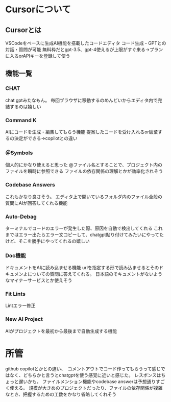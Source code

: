 # Cursorについて
## Cursorとは
VSCodeをベースに生成AI機能を搭載したコードエディタ
コード生成・GPTとの対話・質問が可能
無料枠だとgpt-3.5、gpt-4使えるが上限がすぐ来る→プランに入るorAPIキーを登録して使う

## 機能一覧
### CHAT
chat gptみたなもん。
毎回ブラウザに移動するのめんどいからエディタ内で完結するのは嬉しい
### Command K
AIにコードを生成・編集してもらう機能
提案したコードを受け入れるor破棄するの決定ができる→copilotとの違い
### ＠Symbols
個人的にかなり使えると思った
@ファイル名とすることで、プロジェクト内のファイルを瞬時に参照できる
ファイルの依存関係の理解とかが効率化されそう
### Codebase Answers
これもかなり良さそう。
エディタ上で開いているフォルダ内のファイル全般の質問にAIが回答してくれる機能
### Auto-Debag
ターミナルでコードのエラーが発生した際、原因を自動で検出してくれる
これまではエラー出たらエラー文コピーして、chatgpt貼り付けてみたいにやってたけど、そこを勝手にやってくれるの嬉しい
### Doc機能
ドキュメントをAIに読み込ませる機能
urlを指定する形で読み込ませるとそのドキュメンよについての質問に答えてくれる。
日本語のそキュメントがないようなマイナーサービスとか使えそう
### Fit Lints
Lintエラー修正
### New AI Project
AIがプロジェクトを最初から最後まで自動生成する機能

# 所管
github copilotとかとの違い、　コメントアウトでコード作ってもらうって感じではなく、どちらかと言うとchatgptを使う感覚に近いと感じた。
レスポンスはちょっと遅いかも。
ファイルメンション機能やcodebase answerは予想通りすごく使える。 
規模が大きめのプロジェクトだったり、ファイルの依存関係が複雑なとき、把握するための工数をかなり省略してくれそう